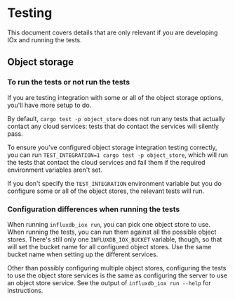 # Testing

This document covers details that are only relevant if you are developing IOx and running the tests.

## Object storage

### To run the tests or not run the tests

If you are testing integration with some or all of the object storage options, you'll have more
setup to do.

By default, `cargo test -p object_store` does not run any tests that actually contact
any cloud services: tests that do contact the services will silently pass.

To ensure you've configured object storage integration testing correctly, you can run
`TEST_INTEGRATION=1 cargo test -p object_store`, which will run the tests that contact the cloud
services and fail them if the required environment variables aren't set.

If you don't specify the `TEST_INTEGRATION` environment variable but you do configure some or all
of the object stores, the relevant tests will run.

### Configuration differences when running the tests

When running `influxdb_iox run`, you can pick one object store to use. When running the tests,
you can run them against all the possible object stores. There's still only one
`INFLUXDB_IOX_BUCKET` variable, though, so that will set the bucket name for all configured object
stores. Use the same bucket name when setting up the different services.

Other than possibly configuring multiple object stores, configuring the tests to use the object
store services is the same as configuring the server to use an object store service. See the output
of `influxdb_iox run --help` for instructions.
